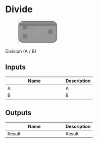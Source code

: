 # Divide

<div align="left" data-full-width="false">

<figure><img src="../../../../api/Math/Operators/Divide.png" alt=""><figcaption></figcaption></figure>

</div>

Division (A / B)

## Inputs

<table><thead><tr><th width="170">Name</th><th>Description</th></tr></thead><tbody><tr><td>A</td><td>A</td></tr><tr><td>B</td><td>B</td></tr></tbody></table>

## Outputs

<table><thead><tr><th width="170">Name</th><th>Description</th></tr></thead><tbody><tr><td>Result</td><td>Result</td></tr></tbody></table>
